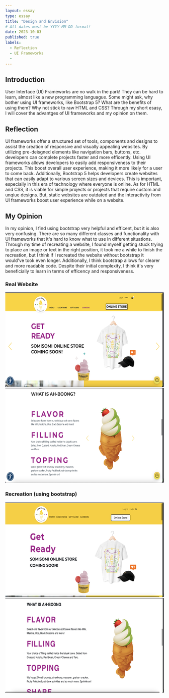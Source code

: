 ```yaml
---
layout: essay
type: essay
title: "Design and Envision"
# All dates must be YYYY-MM-DD format!
date: 2023-10-03
published: true
labels:
  - Reflection
  - UI Frameworks
  - 
---
```

## Introduction

User Interface (UI) Frameworks are no walk in the park! They can be hard to learn, almost like a new programming languague. Some might ask, why bother using UI frameworks, like Bootstrap 5? What are the benefits of using them? Why not stick to raw HTML and CSS? Through my short esasy, I will cover the advantges of UI frameworks and my opinion on them. 

## Reflection

UI frameworks offer a structured set of tools, components and designs to assist the creation of responsive and visually appealing websites. By utilizing pre-deisgned elements like navigation bars, buttons, etc. developers can complete projects faster and more efficently. Using UI frameworks allows developers to easily add responsiveness to their projects. This boost overall user experience, making it more likely for a user to come back. Additionally, Bootstrap 5 helps developers create websites that can easily adapt to various screen sizes and devices. This is important, especially in this era of technology where everyone is online. As for HTML and CSS, it is viable for simple projects or projects that require custom and unqiue designs. But, static websites are outdated and the interactivity from UI frameworks boost user experience while on a website. 


## My Opinion

In my opinion, I find using bootstrap very helpful and efficent, but it is also very confusing. There are so many different classes and functionality with UI frameworks that it's hard to know what to use in different situations. Through my time of recreating a website, I found myself getting stuck trying to place an image or text in the right position, it took me a while to finish the recreation, but I think if I recreated the website without bootstrap it would've took even longer. Additionally, I think bootstrap allows for clearer and more readable code. Despite their initial complexity, I think it's very beneficially to learn in terms of efficency and responsiveness. 

### Real Website
<img src="../img/Real1.png" width="600px" height="300px">
<img src="../img/Real2.png" width="600px" height="300px">

### Recreation (using bootstrap)
<img src="../img/Fake1.png" width="600px" height="300px">
<img src="../img/Fake2.png" width="600px" height="300px">
